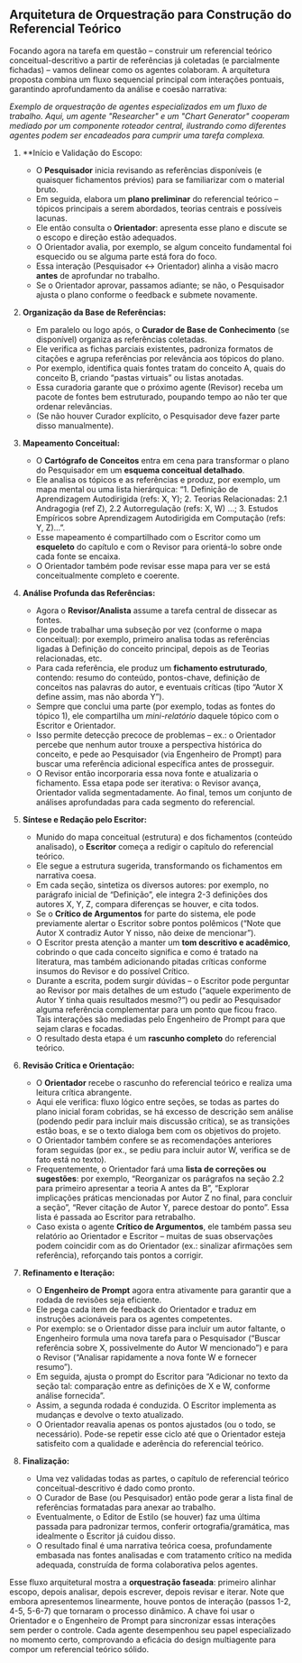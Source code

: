 ## Arquitetura de Orquestração para Construção do Referencial Teórico

Focando agora na tarefa em questão – construir um referencial teórico conceitual-descritivo a partir de referências já coletadas (e parcialmente fichadas) – vamos delinear como os agentes colaboram. A arquitetura proposta combina um fluxo sequencial principal com interações pontuais, garantindo aprofundamento da análise e coesão narrativa:

_Exemplo de orquestração de agentes especializados em um fluxo de trabalho. Aqui, um agente "Researcher" e um "Chart Generator" cooperam mediado por um componente roteador central, ilustrando como diferentes agentes podem ser encadeados para cumprir uma tarefa complexa._

1. \*\*Início e Validação do Escopo:

   - O **Pesquisador** inicia revisando as referências disponíveis (e quaisquer fichamentos prévios) para se familiarizar com o material bruto.
   - Em seguida, elabora um **plano preliminar** do referencial teórico – tópicos principais a serem abordados, teorias centrais e possíveis lacunas.
   - Ele então consulta o **Orientador**: apresenta esse plano e discute se o escopo e direção estão adequados.
   - O Orientador avalia, por exemplo, se algum conceito fundamental foi esquecido ou se alguma parte está fora do foco.
   - Essa interação (Pesquisador ↔ Orientador) alinha a visão macro **antes** de aprofundar no trabalho.
   - Se o Orientador aprovar, passamos adiante; se não, o Pesquisador ajusta o plano conforme o feedback e submete novamente.

2. **Organização da Base de Referências:**

   - Em paralelo ou logo após, o **Curador de Base de Conhecimento** (se disponível) organiza as referências coletadas.
   - Ele verifica as fichas parciais existentes, padroniza formatos de citações e agrupa referências por relevância aos tópicos do plano.
   - Por exemplo, identifica quais fontes tratam do conceito A, quais do conceito B, criando “pastas virtuais” ou listas anotadas.
   - Essa curadoria garante que o próximo agente (Revisor) receba um pacote de fontes bem estruturado, poupando tempo ao não ter que ordenar relevâncias.
   - (Se não houver Curador explícito, o Pesquisador deve fazer parte disso manualmente).

3. **Mapeamento Conceitual:**

   - O **Cartógrafo de Conceitos** entra em cena para transformar o plano do Pesquisador em um **esquema conceitual detalhado**.
   - Ele analisa os tópicos e as referências e produz, por exemplo, um mapa mental ou uma lista hierárquica: “1. Definição de Aprendizagem Autodirigida (refs: X, Y); 2. Teorias Relacionadas: 2.1 Andragogia (ref Z), 2.2 Autorregulação (refs: X, W) ...; 3. Estudos Empíricos sobre Aprendizagem Autodirigida em Computação (refs: Y, Z)...”.
   - Esse mapeamento é compartilhado com o Escritor como um **esqueleto** do capítulo e com o Revisor para orientá-lo sobre onde cada fonte se encaixa.
   - O Orientador também pode revisar esse mapa para ver se está conceitualmente completo e coerente.

4. **Análise Profunda das Referências:**

   - Agora o **Revisor/Analista** assume a tarefa central de dissecar as fontes.
   - Ele pode trabalhar uma subseção por vez (conforme o mapa conceitual): por exemplo, primeiro analisa todas as referências ligadas à Definição do conceito principal, depois as de Teorias relacionadas, etc.
   - Para cada referência, ele produz um **fichamento estruturado**, contendo: resumo do conteúdo, pontos-chave, definição de conceitos nas palavras do autor, e eventuais críticas (tipo “Autor X define assim, mas não aborda Y”).
   - Sempre que conclui uma parte (por exemplo, todas as fontes do tópico 1), ele compartilha um _mini-relatório_ daquele tópico com o Escritor e Orientador.
   - Isso permite detecção precoce de problemas – ex.: o Orientador percebe que nenhum autor trouxe a perspectiva histórica do conceito, e pede ao Pesquisador (via Engenheiro de Prompt) para buscar uma referência adicional específica antes de prosseguir.
   - O Revisor então incorporaria essa nova fonte e atualizaria o fichamento. Essa etapa pode ser iterativa: o Revisor avança, Orientador valida segmentadamente. Ao final, temos um conjunto de análises aprofundadas para cada segmento do referencial.

5. **Síntese e Redação pelo Escritor:**

   - Munido do mapa conceitual (estrutura) e dos fichamentos (conteúdo analisado), o **Escritor** começa a redigir o capítulo do referencial teórico.
   - Ele segue a estrutura sugerida, transformando os fichamentos em narrativa coesa.
   - Em cada seção, sintetiza os diversos autores: por exemplo, no parágrafo inicial de “Definição”, ele integra 2-3 definições dos autores X, Y, Z, compara diferenças se houver, e cita todos.
   - Se o **Crítico de Argumentos** for parte do sistema, ele pode previamente alertar o Escritor sobre pontos polêmicos (“Note que Autor X contradiz Autor Y nisso, não deixe de mencionar”).
   - O Escritor presta atenção a manter um **tom descritivo e acadêmico**, cobrindo o que cada conceito significa e como é tratado na literatura, mas também adicionando pitadas críticas conforme insumos do Revisor e do possível Crítico.
   - Durante a escrita, podem surgir dúvidas – o Escritor pode perguntar ao Revisor por mais detalhes de um estudo (“aquele experimento de Autor Y tinha quais resultados mesmo?”) ou pedir ao Pesquisador alguma referência complementar para um ponto que ficou fraco. Tais interações são mediadas pelo Engenheiro de Prompt para que sejam claras e focadas.
   - O resultado desta etapa é um **rascunho completo** do referencial teórico.

6. **Revisão Crítica e Orientação:**

   - O **Orientador** recebe o rascunho do referencial teórico e realiza uma leitura crítica abrangente.
   - Aqui ele verifica: fluxo lógico entre seções, se todas as partes do plano inicial foram cobridas, se há excesso de descrição sem análise (podendo pedir para incluir mais discussão crítica), se as transições estão boas, e se o texto dialoga bem com os objetivos do projeto.
   - O Orientador também confere se as recomendações anteriores foram seguidas (por ex., se pediu para incluir autor W, verifica se de fato está no texto).
   - Frequentemente, o Orientador fará uma **lista de correções ou sugestões**: por exemplo, “Reorganizar os parágrafos na seção 2.2 para primeiro apresentar a teoria A antes da B”, “Explorar implicações práticas mencionadas por Autor Z no final, para concluir a seção”, “Rever citação de Autor Y, parece destoar do ponto”. Essa lista é passada ao Escritor para retrabalho.
   - Caso exista o agente **Crítico de Argumentos**, ele também passa seu relatório ao Orientador e Escritor – muitas de suas observações podem coincidir com as do Orientador (ex.: sinalizar afirmações sem referência), reforçando tais pontos a corrigir.

7. **Refinamento e Iteração:**

   - O **Engenheiro de Prompt** agora entra ativamente para garantir que a rodada de revisões seja eficiente.
   - Ele pega cada item de feedback do Orientador e traduz em instruções acionáveis para os agentes competentes.
   - Por exemplo: se o Orientador disse para incluir um autor faltante, o Engenheiro formula uma nova tarefa para o Pesquisador (“Buscar referência sobre X, possivelmente do Autor W mencionado”) e para o Revisor (“Analisar rapidamente a nova fonte W e fornecer resumo”).
   - Em seguida, ajusta o prompt do Escritor para “Adicionar no texto da seção tal: comparação entre as definições de X e W, conforme análise fornecida”.
   - Assim, a segunda rodada é conduzida. O Escritor implementa as mudanças e devolve o texto atualizado.
   - O Orientador reavalia apenas os pontos ajustados (ou o todo, se necessário). Pode-se repetir esse ciclo até que o Orientador esteja satisfeito com a qualidade e aderência do referencial teórico.

8. **Finalização:**

   - Uma vez validadas todas as partes, o capítulo de referencial teórico conceitual-descritivo é dado como pronto.
   - O Curador de Base (ou Pesquisador) então pode gerar a lista final de referências formatadas para anexar ao trabalho.
   - Eventualmente, o Editor de Estilo (se houver) faz uma última passada para padronizar termos, conferir ortografia/gramática, mas idealmente o Escritor já cuidou disso.
   - O resultado final é uma narrativa teórica coesa, profundamente embasada nas fontes analisadas e com tratamento crítico na medida adequada, construída de forma colaborativa pelos agentes.

Esse fluxo arquitetural mostra a **orquestração faseada**: primeiro alinhar escopo, depois analisar, depois escrever, depois revisar e iterar. Note que embora apresentemos linearmente, houve pontos de interação (passos 1-2, 4-5, 5-6-7) que tornaram o processo dinâmico. A chave foi usar o Orientador e o Engenheiro de Prompt para sincronizar essas interações sem perder o controle. Cada agente desempenhou seu papel especializado no momento certo, comprovando a eficácia do design multiagente para compor um referencial teórico sólido.
